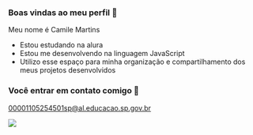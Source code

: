 ### Boas vindas ao meu perfil 💙

Meu nome é Camile Martins

- Estou estudando na alura
- Estou me desenvolvendo na linguagem JavaScript
- Utilizo esse espaço para minha organização e compartilhamento dos meus projetos desenvolvidos
  
### Você entrar em contato comigo 📧

00001105254501sp@al.educacao.sp.gov.br



![](https://media1.tenor.com/m/z8Y5M0KGa3AAAAAC/good-morning.gif)
